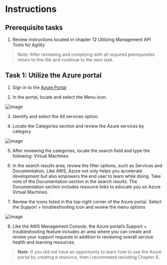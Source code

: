 # Instructions

## Prerequisite tasks

1. Review instructions located in chapter 12 Utilizing Management API Tools for Agility
> Note: After reviewing and complying with all required prerequisites return to this file and continue to the next task.

## Task 1: Utilize the Azure portal

1.	Sign in to the [Azure Portal](https://portal.azure.com/)

3.	In the portal, locate and select the Menu icon.

![image](https://user-images.githubusercontent.com/61672321/212196448-2743770f-1efe-472d-95a8-2d015fad5933.png)

3.	Identify and select the All services option.

5.	Locate the Categories section and review the Azure services by category

![image](https://user-images.githubusercontent.com/61672321/212196532-948444ac-fe0c-4e0e-93a1-1dfe025c74b8.png)

5.	After reviewing the categories, locate the search field and type the following: Virtual Machines.

7.	In the search results area, review the filter options, such as Services and Documentation. Like AWS, Azure not only helps you accelerate development but also empowers the end user to learn while doing. Take note of the Documentation section in the search results. The Documentation section includes resource links to educate you on Azure Virtual Machines.

9.	Review the icons listed in the top-right corner of the Azure portal. Select the Support + troubleshooting icon and review the menu options

![image](https://user-images.githubusercontent.com/61672321/212196744-389ef2a4-0b1b-45c7-b655-4a74ea2ae71e.png)

8.	Like the AWS Management Console, the Azure portal’s Support + troubleshooting feature includes an area where you can create and review your support requests in addition to reviewing overall service health and learning resources.

> **Note**: If you did not have an opportunity to learn how to use the Azure portal by creating a resource, then I recommend revisiting Chapter 8.

